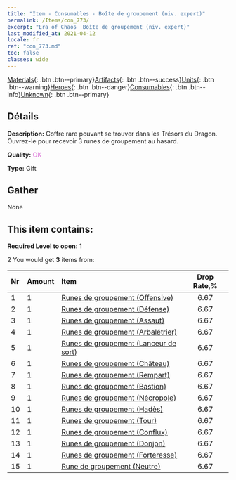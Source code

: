 ```yaml
---
title: "Item - Consumables - Boîte de groupement (niv. expert)"
permalink: /Items/con_773/
excerpt: "Era of Chaos  Boîte de groupement (niv. expert)"
last_modified_at: 2021-04-12
locale: fr
ref: "con_773.md"
toc: false
classes: wide
---
```

 [Materials](/fr/Items/){: .btn .btn--primary}[Artifacts](/fr/Items/Artifacts/){: .btn .btn--success}[Units](/fr/Items/Units/){: .btn .btn--warning}[Heroes](/fr/Items/Heroes/){: .btn .btn--danger}[Consumables](/fr/Items/Consumables/){: .btn .btn--info}[Unknown](/fr/Items/Unknown/){: .btn .btn--primary}

## Détails
 **Description:** Coffre rare pouvant se trouver dans les Trésors du Dragon. Ouvrez-le pour recevoir 3 runes de groupement au hasard.

 **Quality:** <span style="color: #DA70D6">OK</span>

 **Type:** Gift

## Gather

  None

## This item contains:

 **Required Level to open:** 1

 2 You would get **3** items  from:

  | Nr | Amount |     Item    | Drop Rate,% |
  |:---|:-------|:------------|:---------:|
  | 1 | 1 | [Runes de groupement (Offensive)](/fr/Items/con_734/) | 6.67 | 
  | 2 | 1 | [Runes de groupement (Défense)](/fr/Items/con_739/) | 6.67 | 
  | 3 | 1 | [Runes de groupement (Assaut)](/fr/Items/con_741/) | 6.67 | 
  | 4 | 1 | [Runes de groupement (Arbalétrier)](/fr/Items/con_742/) | 6.67 | 
  | 5 | 1 | [Runes de groupement (Lanceur de sort)](/fr/Items/con_746/) | 6.67 | 
  | 6 | 1 | [Runes de groupement (Château)](/fr/Items/con_752/) | 6.67 | 
  | 7 | 1 | [Runes de groupement (Rempart)](/fr/Items/con_753/) | 6.67 | 
  | 8 | 1 | [Runes de groupement (Bastion)](/fr/Items/con_754/) | 6.67 | 
  | 9 | 1 | [Runes de groupement (Nécropole)](/fr/Items/con_755/) | 6.67 | 
  | 10 | 1 | [Runes de groupement (Hadès)](/fr/Items/con_777/) | 6.67 | 
  | 11 | 1 | [Runes de groupement (Tour)](/fr/Items/con_785/) | 6.67 | 
  | 12 | 1 | [Runes de groupement (Conflux)](/fr/Items/con_791/) | 6.67 | 
  | 13 | 1 | [Runes de groupement (Donjon)](/fr/Items/con_792/) | 6.67 | 
  | 14 | 1 | [Runes de groupement (Forteresse)](/fr/Items/con_818/) | 6.67 | 
  | 15 | 1 | [Rune de groupement (Neutre)](/fr/Items/con_869/) | 6.67 | 
